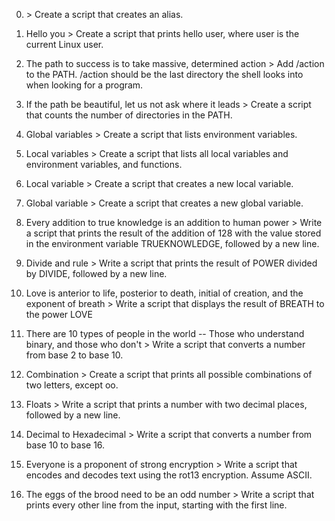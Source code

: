 0. <o> > Create a script that creates an alias.

1. Hello you > Create a script that prints hello user, where user is the current Linux user.

2. The path to success is to take massive, determined action > Add /action to the PATH. /action should be the last directory the shell looks into when looking for a program.

3. If the path be beautiful, let us not ask where it leads > Create a script that counts the number of directories in the PATH.

4. Global variables > Create a script that lists environment variables.

5. Local variables > Create a script that lists all local variables and environment variables, and functions.

6. Local variable > Create a script that creates a new local variable.

7. Global variable > Create a script that creates a new global variable.

8. Every addition to true knowledge is an addition to human power > Write a script that prints the result of the addition of 128 with the value stored in the environment variable TRUEKNOWLEDGE, followed by a new line.

9. Divide and rule > Write a script that prints the result of POWER divided by DIVIDE, followed by a new line.

10. Love is anterior to life, posterior to death, initial of creation, and the exponent of breath > Write a script that displays the result of BREATH to the power LOVE

11. There are 10 types of people in the world -- Those who understand binary, and those who don't > Write a script that converts a number from base 2 to base 10.

12. Combination > Create a script that prints all possible combinations of two letters, except oo.

13. Floats > Write a script that prints a number with two decimal places, followed by a new line.

14. Decimal to Hexadecimal > Write a script that converts a number from base 10 to base 16.

15. Everyone is a proponent of strong encryption > Write a script that encodes and decodes text using the rot13 encryption. Assume ASCII.

16. The eggs of the brood need to be an odd number > Write a script that prints every other line from the input, starting with the first line.


